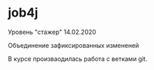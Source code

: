 # job4j
Уровень "стажер" 14.02.2020

Объединение зафиксированных измененей

В курсе произваодилась работа с ветками git.
